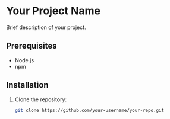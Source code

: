 # Your Project Name

Brief description of your project.

## Prerequisites

- Node.js
- npm

## Installation

1. Clone the repository:

   ```bash
   git clone https://github.com/your-username/your-repo.git
